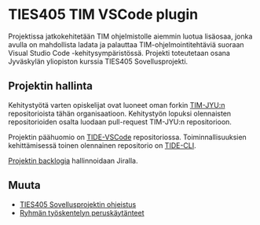 # TIES405 TIM VSCode plugin

Projektissa jatkokehitetään TIM ohjelmistolle aiemmin luotua lisäosaa, jonka avulla on mahdollista ladata ja palauttaa TIM-ohjelmointitehtäviä suoraan Visual Studio Code -kehitysympäristössä. Projekti toteutetaan osana Jyväskylän yliopiston kurssia TIES405 Sovellusprojekti.  


## Projektin hallinta
Kehitystyötä varten opiskelijat ovat luoneet oman forkin [TIM-JYU:n](https://github.com/TIM-JYU) repositorioista tähän organisaatioon. Kehitystyön lopuksi olennaisten repositorioiden osalta luodaan pull-request TIM-JYU:n repositorioon.

Projektin päähuomio on [TIDE-VSCode](https://github.com/TIES405-vscode/TIDE-VSCode) repositoriossa. Toiminnallisuuksien kehittämisessä toinen olennainen repositorio on [TIDE-CLI](https://github.com/TIES405-vscode/TIDE-CLI). 

[Projektin backlogia](https://romakota.atlassian.net/jira/software/projects/TTV/boards/3/backlog) hallinnoidaan Jiralla. 

## Muuta
- [TIES405 Sovellusprojektin ohjeistus](https://github.com/ohjelmistotuotanto-jyu/Sovellusprojekti/blob/main/README.md)
- [Ryhmän työskentelyn peruskäytänteet](https://docs.google.com/document/d/e/2PACX-1vQ75cuWKSlyTpy5V-XrAdC_BXalb422vNu0i-zxVnaPwiFGC0XURDQE31HWs8O9ZDxUdV1RR_K68DzO/pub)
